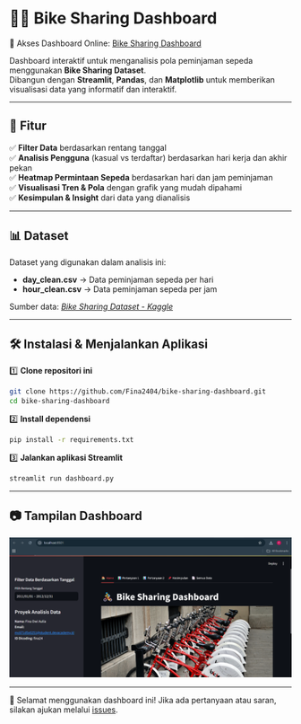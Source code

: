 # 🚴‍♂️ Bike Sharing Dashboard  

🔗 Akses Dashboard Online: [Bike Sharing Dashboard](https://bike-sharing-dashboard-finaulia24.streamlit.app/)


Dashboard interaktif untuk menganalisis pola peminjaman sepeda menggunakan **Bike Sharing Dataset**.  
Dibangun dengan **Streamlit**, **Pandas**, dan **Matplotlib** untuk memberikan visualisasi data yang informatif dan interaktif.

---

## 📌 Fitur  
✅ **Filter Data** berdasarkan rentang tanggal  
✅ **Analisis Pengguna** (kasual vs terdaftar) berdasarkan hari kerja dan akhir pekan  
✅ **Heatmap Permintaan Sepeda** berdasarkan hari dan jam peminjaman  
✅ **Visualisasi Tren & Pola** dengan grafik yang mudah dipahami  
✅ **Kesimpulan & Insight** dari data yang dianalisis  

---

## 📊 Dataset  
Dataset yang digunakan dalam analisis ini:  
- **day_clean.csv** → Data peminjaman sepeda per hari  
- **hour_clean.csv** → Data peminjaman sepeda per jam  

Sumber data: *[Bike Sharing Dataset - Kaggle](https://www.kaggle.com/datasets/lakshmi25npathi/bike-sharing-dataset)*  

---

## 🛠️ Instalasi & Menjalankan Aplikasi  
1️⃣ **Clone repositori ini**  
   ```bash
   git clone https://github.com/Fina2404/bike-sharing-dashboard.git
   cd bike-sharing-dashboard
   ```

2️⃣ **Install dependensi**  
   ```bash
   pip install -r requirements.txt
   ```

3️⃣ **Jalankan aplikasi Streamlit**  
   ```bash
   streamlit run dashboard.py
   ```

---

## 📷 Tampilan Dashboard  
![Dashboard Preview](dashboard.png)  

---

🚀 Selamat menggunakan dashboard ini! Jika ada pertanyaan atau saran, silakan ajukan melalui [issues](https://github.com/Fina2404/bike-sharing-dashboard/issues).

